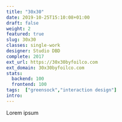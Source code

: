 ```yaml
---
title: "30x30"
date: 2019-10-25T15:10:08+01:00
draft: false
weight: 2
featured: true
slug: 30x30
classes: single-work
designer: Studio DBD
complete: 2017
ext_url: https://30x30byfoilco.com
ext_domain: 30x30byfoilco.com
stats:
  backend: 100
  frontend: 100
tags:  ["greensock","interaction design"]
intro:
---
```

Lorem ipsum
